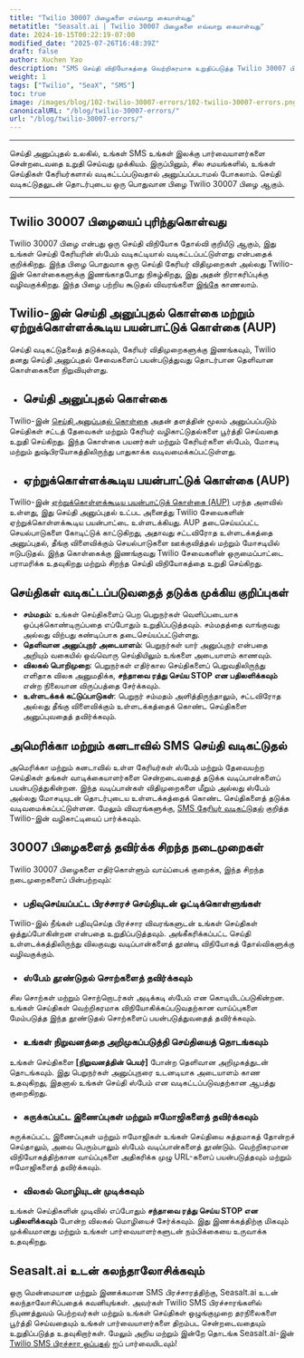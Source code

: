```yaml
---
title: "Twilio 30007 பிழைகளை எவ்வாறு கையாள்வது"
metatitle: "Seasalt.ai | Twilio 30007 பிழைகளை எவ்வாறு கையாள்வது"
date: 2024-10-15T00:22:19-07:00
modified_date: "2025-07-26T16:48:39Z"
draft: false
author: Xuchen Yao
description: "SMS செய்தி விநியோகத்தை வெற்றிகரமாக உறுதிப்படுத்த Twilio 30007 பிழைகளை எவ்வாறு சரிசெய்வது மற்றும் தடுப்பது என்பதை அறிக."
weight: 1
tags: ["Twilio", "SeaX", "SMS"]
toc: true
image: /images/blog/102-twilio-30007-errors/102-twilio-30007-errors.png
canonicalURL: "/blog/twilio-30007-errors/"
url: "/blog/twilio-30007-errors/"
---
```


---

செய்தி அனுப்புதல் உலகில், உங்கள் SMS உங்கள் இலக்கு பார்வையாளர்களை சென்றடைவதை உறுதி செய்வது முக்கியம். இருப்பினும், சில சமயங்களில், உங்கள் செய்திகள் கேரியர்களால் வடிகட்டப்படுவதால் அனுப்பப்படாமல் போகலாம். செய்தி வடிகட்டுதலுடன் தொடர்புடைய ஒரு பொதுவான பிழை Twilio 30007 பிழை ஆகும்.

---

## Twilio 30007 பிழையைப் புரிந்துகொள்வது

Twilio 30007 பிழை என்பது ஒரு செய்தி விநியோக தோல்வி குறியீடு ஆகும், இது உங்கள் செய்தி கேரியரின் ஸ்பேம் வடிகட்டியால் வடிகட்டப்பட்டுள்ளது என்பதைக் குறிக்கிறது. இந்த பிழை பொதுவாக ஒரு செய்தி கேரியர் விதிமுறைகள் அல்லது Twilio-இன் கொள்கைகளுக்கு இணங்காதபோது நிகழ்கிறது, இது அதன் நிராகரிப்புக்கு வழிவகுக்கிறது. இந்த பிழை பற்றிய கூடுதல் விவரங்களை [இங்கே](https://www.twilio.com/docs/api/errors/30007) காணலாம்.

## Twilio-இன் செய்தி அனுப்புதல் கொள்கை மற்றும் ஏற்றுக்கொள்ளக்கூடிய பயன்பாட்டுக் கொள்கை (AUP)

செய்தி வடிகட்டுதலைத் தடுக்கவும், கேரியர் விதிமுறைகளுக்கு இணங்கவும், Twilio தனது செய்தி அனுப்புதல் சேவைகளைப் பயன்படுத்துவது தொடர்பான தெளிவான கொள்கைகளை நிறுவியுள்ளது.

- ## செய்தி அனுப்புதல் கொள்கை

Twilio-இன் [செய்தி அனுப்புதல் கொள்கை](https://www.twilio.com/en-us/legal/messaging-policy) அதன் தளத்தின் மூலம் அனுப்பப்படும் செய்திகள் சட்டத் தேவைகள் மற்றும் கேரியர் வழிகாட்டுதல்களை பூர்த்தி செய்வதை உறுதி செய்கிறது. இந்த கொள்கை பயனர்கள் மற்றும் கேரியர்களை ஸ்பேம், மோசடி மற்றும் துஷ்பிரயோகத்திலிருந்து பாதுகாக்க வடிவமைக்கப்பட்டுள்ளது.

- ## ஏற்றுக்கொள்ளக்கூடிய பயன்பாட்டுக் கொள்கை (AUP)

Twilio-இன் [ஏற்றுக்கொள்ளக்கூடிய பயன்பாட்டுக் கொள்கை (AUP)](https://www.twilio.com/en-us/legal/aup) பரந்த அளவில் உள்ளது, இது செய்தி அனுப்புதல் உட்பட அனைத்து Twilio சேவைகளின் ஏற்றுக்கொள்ளக்கூடிய பயன்பாட்டை உள்ளடக்கியது. AUP தடைசெய்யப்பட்ட செயல்பாடுகளை கோடிட்டுக் காட்டுகிறது, அதாவது சட்டவிரோத உள்ளடக்கத்தை அனுப்புதல், தீங்கு விளைவிக்கும் செயல்பாடுகளை ஊக்குவித்தல் மற்றும் மோசடியில் ஈடுபடுதல். இந்த கொள்கைக்கு இணங்குவது Twilio சேவைகளின் ஒருமைப்பாட்டை பராமரிக்க உதவுகிறது மற்றும் சிறந்த செய்தி விநியோகத்தை உறுதி செய்கிறது.

## செய்திகள் வடிகட்டப்படுவதைத் தடுக்க முக்கிய குறிப்புகள்

- **சம்மதம்**: உங்கள் செய்திகளைப் பெற பெறுநர்கள் வெளிப்படையாக ஒப்புக்கொண்டிருப்பதை எப்போதும் உறுதிப்படுத்தவும். சம்மதத்தை வாங்குவது அல்லது விற்பது கண்டிப்பாக தடைசெய்யப்பட்டுள்ளது.
- **தெளிவான அனுப்புநர் அடையாளம்**: பெறுநர்கள் யார் அனுப்புநர் என்பதை அறியும் வகையில் ஒவ்வொரு செய்தியிலும் உங்களை அடையாளம் காணவும்.
- **விலகல் பொறிமுறை**: பெறுநர்கள் எதிர்கால செய்திகளைப் பெறுவதிலிருந்து எளிதாக விலக அனுமதிக்க, **சந்தாவை ரத்து செய்ய STOP என பதிலளிக்கவும்** என்ற நிலையான விருப்பத்தை சேர்க்கவும்.
- **உள்ளடக்கக் கட்டுப்பாடுகள்**: பெறுநர் சம்மதம் அளித்திருந்தாலும், சட்டவிரோத அல்லது தீங்கு விளைவிக்கும் உள்ளடக்கத்தைக் கொண்ட செய்திகளை அனுப்புவதைத் தவிர்க்கவும்.

## அமெரிக்கா மற்றும் கனடாவில் SMS செய்தி வடிகட்டுதல்

அமெரிக்கா மற்றும் கனடாவில் உள்ள கேரியர்கள் ஸ்பேம் மற்றும் தேவையற்ற செய்திகள் தங்கள் வாடிக்கையாளர்களை சென்றடைவதைத் தடுக்க வடிப்பான்களைப் பயன்படுத்துகின்றன. இந்த வடிப்பான்கள் விதிமுறைகளை மீறும் அல்லது ஸ்பேம் அல்லது மோசடியுடன் தொடர்புடைய உள்ளடக்கத்தைக் கொண்ட செய்திகளைத் தடுக்க வடிவமைக்கப்பட்டுள்ளன. மேலும் விவரங்களுக்கு, [SMS கேரியர் வடிகட்டுதல்](https://help.twilio.com/articles/360022449893-SMS-Carrier-Filtering-in-the-United-States-and-Canada) குறித்த Twilio-இன் வழிகாட்டியைப் பார்க்கவும்.

## 30007 பிழைகளைத் தவிர்க்க சிறந்த நடைமுறைகள்

Twilio 30007 பிழைகளை எதிர்கொள்ளும் வாய்ப்பைக் குறைக்க, இந்த சிறந்த நடைமுறைகளைப் பின்பற்றவும்:

- ### பதிவுசெய்யப்பட்ட பிரச்சாரச் செய்தியுடன் ஒட்டிக்கொள்ளுங்கள்

Twilio-இல் நீங்கள் பதிவுசெய்த பிரச்சார விவரங்களுடன் உங்கள் செய்திகள் ஒத்துப்போகின்றன என்பதை உறுதிப்படுத்தவும். அங்கீகரிக்கப்பட்ட செய்தி உள்ளடக்கத்திலிருந்து விலகுவது வடிப்பான்களைத் தூண்டி விநியோகத் தோல்விகளுக்கு வழிவகுக்கும்.

- ### ஸ்பேம் தூண்டுதல் சொற்களைத் தவிர்க்கவும்

சில சொற்கள் மற்றும் சொற்றொடர்கள் அடிக்கடி ஸ்பேம் என கொடியிடப்படுகின்றன. உங்கள் செய்திகள் வெற்றிகரமாக விநியோகிக்கப்படுவதற்கான வாய்ப்புகளை மேம்படுத்த இந்த தூண்டுதல் சொற்களைப் பயன்படுத்துவதைத் தவிர்க்கவும்.

- ### உங்கள் நிறுவனத்தை அறிமுகப்படுத்தி செய்தியைத் தொடங்கவும்

உங்கள் செய்திகளை **[நிறுவனத்தின் பெயர்]** போன்ற தெளிவான அறிமுகத்துடன் தொடங்கவும். இது பெறுநர்கள் அனுப்புநரை உடனடியாக அடையாளம் காண உதவுகிறது, இதனால் உங்கள் செய்தி ஸ்பேம் என வடிகட்டப்படுவதற்கான ஆபத்து குறைகிறது.

- ### சுருக்கப்பட்ட இணைப்புகள் மற்றும் ஈமோஜிகளைத் தவிர்க்கவும்

சுருக்கப்பட்ட இணைப்புகள் மற்றும் ஈமோஜிகள் உங்கள் செய்தியை சுத்தமாகத் தோன்றச் செய்தாலும், அவை பெரும்பாலும் ஸ்பேம் வடிப்பான்களைத் தூண்டும். வெற்றிகரமான விநியோகத்திற்கான வாய்ப்புகளை அதிகரிக்க முழு URL-களைப் பயன்படுத்தவும் மற்றும் ஈமோஜிகளைத் தவிர்க்கவும்.

- ### விலகல் மொழியுடன் முடிக்கவும்

உங்கள் செய்திகளின் முடிவில் எப்போதும் **சந்தாவை ரத்து செய்ய STOP என பதிலளிக்கவும்** போன்ற விலகல் மொழியைச் சேர்க்கவும். இது இணக்கத்திற்கு மிகவும் முக்கியமானது மற்றும் உங்கள் பார்வையாளர்களுடன் நம்பிக்கையை உருவாக்க உதவுகிறது.

## Seasalt.ai உடன் கலந்தாலோசிக்கவும்

ஒரு மென்மையான மற்றும் இணக்கமான SMS பிரச்சாரத்திற்கு, Seasalt.ai உடன் கலந்தாலோசிப்பதைக் கவனியுங்கள். அவர்கள் Twilio SMS பிரச்சாரங்களில் நிபுணத்துவம் பெற்றவர்கள் மற்றும் உங்கள் செய்திகள் ஒழுங்குமுறை தரநிலைகளை பூர்த்தி செய்வதையும் உங்கள் பார்வையாளர்களை திறம்பட சென்றடைவதையும் உறுதிப்படுத்த உதவுகிறார்கள். மேலும் அறிய மற்றும் இன்றே தொடங்க Seasalt.ai-இன் [Twilio SMS பிரச்சார ஒப்புதல்](https://usecase.seasalt.ai/approved-for-twilio-sms-campaign/) ஐப் பார்வையிடவும்!
